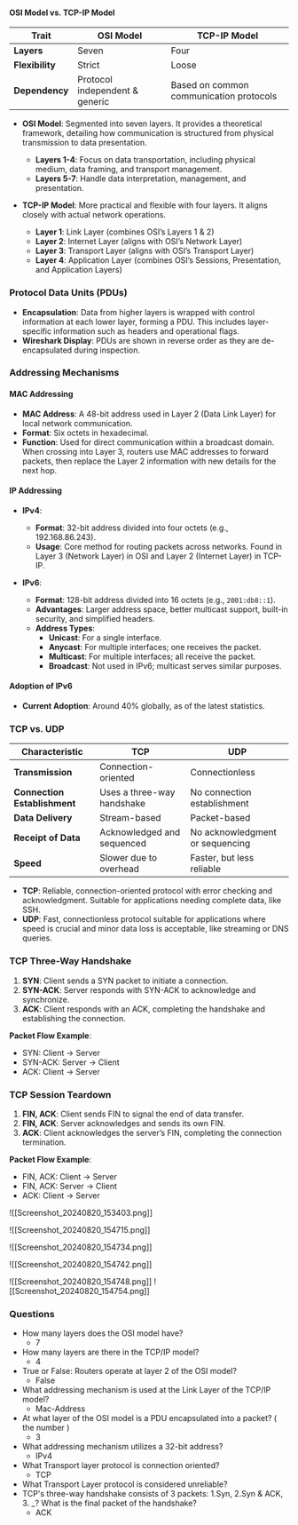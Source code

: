 #### OSI Model vs. TCP-IP Model

|**Trait**|**OSI Model**|**TCP-IP Model**|
|---|---|---|
|**Layers**|Seven|Four|
|**Flexibility**|Strict|Loose|
|**Dependency**|Protocol independent & generic|Based on common communication protocols|

- **OSI Model**: Segmented into seven layers. It provides a theoretical framework, detailing how communication is structured from physical transmission to data presentation.
    
    - **Layers 1-4**: Focus on data transportation, including physical medium, data framing, and transport management.
    - **Layers 5-7**: Handle data interpretation, management, and presentation.
- **TCP-IP Model**: More practical and flexible with four layers. It aligns closely with actual network operations.
    
    - **Layer 1**: Link Layer (combines OSI’s Layers 1 & 2)
    - **Layer 2**: Internet Layer (aligns with OSI’s Network Layer)
    - **Layer 3**: Transport Layer (aligns with OSI’s Transport Layer)
    - **Layer 4**: Application Layer (combines OSI’s Sessions, Presentation, and Application Layers)

### Protocol Data Units (PDUs)

- **Encapsulation**: Data from higher layers is wrapped with control information at each lower layer, forming a PDU. This includes layer-specific information such as headers and operational flags.
- **Wireshark Display**: PDUs are shown in reverse order as they are de-encapsulated during inspection.

### Addressing Mechanisms

#### MAC Addressing

- **MAC Address**: A 48-bit address used in Layer 2 (Data Link Layer) for local network communication.
- **Format**: Six octets in hexadecimal.
- **Function**: Used for direct communication within a broadcast domain. When crossing into Layer 3, routers use MAC addresses to forward packets, then replace the Layer 2 information with new details for the next hop.

#### IP Addressing

- **IPv4**:
    
    - **Format**: 32-bit address divided into four octets (e.g., 192.168.86.243).
    - **Usage**: Core method for routing packets across networks. Found in Layer 3 (Network Layer) in OSI and Layer 2 (Internet Layer) in TCP-IP.
- **IPv6**:
    
    - **Format**: 128-bit address divided into 16 octets (e.g., `2001:db8::1`).
    - **Advantages**: Larger address space, better multicast support, built-in security, and simplified headers.
    - **Address Types**:
        - **Unicast**: For a single interface.
        - **Anycast**: For multiple interfaces; one receives the packet.
        - **Multicast**: For multiple interfaces; all receive the packet.
        - **Broadcast**: Not used in IPv6; multicast serves similar purposes.

#### Adoption of IPv6

- **Current Adoption**: Around 40% globally, as of the latest statistics.

### TCP vs. UDP

|**Characteristic**|**TCP**|**UDP**|
|---|---|---|
|**Transmission**|Connection-oriented|Connectionless|
|**Connection Establishment**|Uses a three-way handshake|No connection establishment|
|**Data Delivery**|Stream-based|Packet-based|
|**Receipt of Data**|Acknowledged and sequenced|No acknowledgment or sequencing|
|**Speed**|Slower due to overhead|Faster, but less reliable|

- **TCP**: Reliable, connection-oriented protocol with error checking and acknowledgment. Suitable for applications needing complete data, like SSH.
- **UDP**: Fast, connectionless protocol suitable for applications where speed is crucial and minor data loss is acceptable, like streaming or DNS queries.

### TCP Three-Way Handshake

1. **SYN**: Client sends a SYN packet to initiate a connection.
2. **SYN-ACK**: Server responds with SYN-ACK to acknowledge and synchronize.
3. **ACK**: Client responds with an ACK, completing the handshake and establishing the connection.

**Packet Flow Example**:

- SYN: Client → Server
- SYN-ACK: Server → Client
- ACK: Client → Server

### TCP Session Teardown

1. **FIN, ACK**: Client sends FIN to signal the end of data transfer.
2. **FIN, ACK**: Server acknowledges and sends its own FIN.
3. **ACK**: Client acknowledges the server’s FIN, completing the connection termination.

**Packet Flow Example**:

- FIN, ACK: Client → Server
- FIN, ACK: Server → Client
- ACK: Client → Server

![[Screenshot_20240820_153403.png]]

![[Screenshot_20240820_154715.png]]

![[Screenshot_20240820_154734.png]]

![[Screenshot_20240820_154742.png]]

![[Screenshot_20240820_154748.png]]
![[Screenshot_20240820_154754.png]]

### Questions
- How many layers does the OSI model have?
	- 7
- How many layers are there in the TCP/IP model?
	- 4
- True or False: Routers operate at layer 2 of the OSI model?
	- False
- What addressing mechanism is used at the Link Layer of the TCP/IP model?
	- Mac-Address
- At what layer of the OSI model is a PDU encapsulated into a packet? ( the number )
	- 3
- What addressing mechanism utilizes a 32-bit address?
	- IPv4
- What Transport layer protocol is connection oriented?
	- TCP
- What Transport Layer protocol is considered unreliable?
- TCP's three-way handshake consists of 3 packets: 1.Syn, 2.Syn & ACK, 3. _? What is the final packet of the handshake?
	- ACK